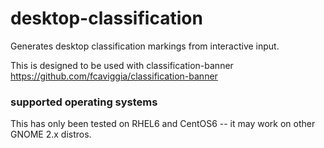 # desktop-classification
Generates desktop classification markings from interactive input.

This is designed to be used with classification-banner <https://github.com/fcaviggia/classification-banner>

### supported operating systems
This has only been tested on RHEL6 and CentOS6 -- it may work on other GNOME 2.x distros.

